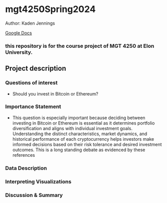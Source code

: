 # mgt4250Spring2024
Author: Kaden Jennings

[Google Docs](https://docs.google.com/document/d/1XWA0l183rjXBjanZw_CqF_jhfSnzYjtJygXTrwkuA4Q/edit)

### this repository is for the course project of MGT 4250 at Elon University.

## Project description
### Questions of interest
  - Should you invest in Bitcoin or Ethereum?
### Importance Statement
  - This question is especially important because deciding between investing in Bitcoin or Ethereum is essential as it determines portfolio diversification and aligns with individual investment goals. Understanding the distinct characteristics, market dynamics, and historical performance of each cryptocurrency helps investors make informed decisions based on their risk tolerance and desired investment outcomes. This is a long standing debate as evidenced by these references

### Data Description

### Interpreting Visualizations

### Discussion & Summary
